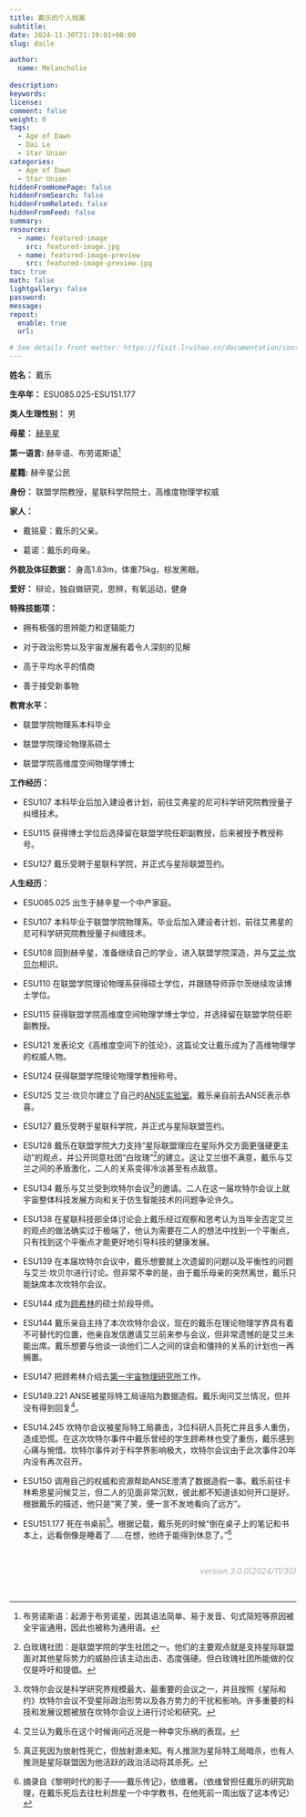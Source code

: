 ```yaml
---
title: 戴乐的个人档案
subtitle:
date: 2024-11-30T21:19:01+08:00
slug: daile

author:
  name: Melancholie
  
description:
keywords:
license:
comment: false
weight: 0
tags:
  - Age of Dawn
  - Dai Le
  - Star Union
categories:
  - Age of Dawn
  - Star Union
hiddenFromHomePage: false
hiddenFromSearch: false
hiddenFromRelated: false
hiddenFromFeed: false
summary:
resources:
  - name: featured-image
    src: featured-image.jpg
  - name: featured-image-preview
    src: featured-image-preview.jpg
toc: true
math: false
lightgallery: false
password:
message:
repost:
  enable: true
  url:

# See details front matter: https://fixit.lruihao.cn/documentation/content-management/introduction/#front-matter
---
```


<!--more-->

**姓名：** 戴乐

**生卒年：** ESU085.025-ESU151.177

**类人生理性别：** 男

**母星：** [赫辛星](/posts/hercin)

**第一语言:** 赫辛语、布劳诺斯语[^布劳诺斯语]

**星籍:** 赫辛星公民

**身份：** 联盟学院教授，星联科学院院士，高维度物理学权威

**家人：** 

- 戴铭夏：戴乐的父亲。

- 葛诺：戴乐的母亲。

**外貌及体征数据：** 身高1.83m，体重75kg，棕发黑眼。

**爱好：** 辩论，独自做研究，思辨，有氧运动，健身

**特殊技能项：** 

- 拥有极强的思辨能力和逻辑能力

- 对于政治形势以及宇宙发展有着令人深刻的见解

- 高于平均水平的情商

- 善于接受新事物

**教育水平：** 

- 联盟学院物理系本科毕业

- 联盟学院理论物理系硕士

- 联盟学院高维度空间物理学博士

**工作经历：**

- ESU107 本科毕业后加入建设者计划，前往艾弗星的尼可科学研究院教授量子纠缠技术。

- ESU115 获得博士学位后选择留在联盟学院任职副教授，后来被授予教授称号。

- ESU127 戴乐受聘于星联科学院，并正式与星际联盟签约。

**人生经历：**

- ESU085.025 出生于赫辛星一个中产家庭。

- ESU107 本科毕业于联盟学院物理系。毕业后加入建设者计划，前往艾弗星的尼可科学研究院教授量子纠缠技术。

- ESU108 回到赫辛星，准备继续自己的学业，进入联盟学院深造，并与[艾兰·坎贝尔](/posts/alancambel)相识。

- ESU110 在联盟学院理论物理系获得硕士学位，并跟随导师菲尔茨继续攻读博士学位。

- ESU115 获得联盟学院高维度空间物理学博士学位，并选择留在联盟学院任职副教授。

- ESU121 发表论文《高维度空间下的弦论》，这篇论文让戴乐成为了高维物理学的权威人物。

- ESU124 获得联盟学院理论物理学教授称号。

- ESU125 艾兰·坎贝尔建立了自己的[ANSE实验室](/posts/anse)。戴乐亲自前去ANSE表示恭喜。

- ESU127 戴乐受聘于星联科学院，并正式与星际联盟签约。

- ESU128 戴乐在联盟学院大力支持“星际联盟理应在星际外交方面更强硬更主动”的观点，并公开同意社团“白玫瑰”[^白玫瑰]的建立。这让艾兰很不满意，戴乐与艾兰之间的矛盾激化，二人的关系变得冷淡甚至有点敌意。

- ESU134 戴乐与艾兰受到坎特尔会议[^坎特尔会议]的邀请。二人在这一届坎特尔会议上就宇宙整体科技发展方向和关于仿生智能技术的问题争论许久。

- ESU138 在星联科技部全体讨论会上戴乐经过观察和思考认为当年全否定艾兰的观点的做法确实过于极端了，他认为需要在二人的想法中找到一个平衡点，只有找到这个平衡点才能更好地引导科技的健康发展。

- ESU139 在本届坎特尔会议中，戴乐想要就上次遗留的问题以及平衡性的问题与艾兰·坎贝尔进行讨论。但非常不幸的是，由于戴乐母亲的突然离世，戴乐只能缺席本次坎特尔会议。

- ESU144 成为[顾希林](/posts/guxilin)的硕士阶段导师。

- ESU144 戴乐亲自主持了本次坎特尔会议，现在的戴乐在理论物理学界具有着不可替代的位置，他亲自发信邀请艾兰前来参与会议，但非常遗憾的是艾兰未能出席。戴乐想要与他谈一谈他们二人之间的误会和僵持的关系的计划也一再搁置。

- ESU147 把顾希林介绍去[第一宇宙物理研究所](/posts/1upl)工作。

- ESU149.221 ANSE被星际特工局诬陷为数据造假。戴乐询问艾兰情况，但并没有得到回复[^艾兰的回复]。

- ESU14.245 坎特尔会议被星际特工局袭击，3位科研人员死亡并且多人重伤，造成恐慌。在这次坎特尔事件中戴乐曾经的学生顾希林也受了重伤，戴乐感到心痛与惋惜。坎特尔事件对于科学界影响极大，坎特尔会议由于此次事件20年内没有再次召开。

- ESU150 调用自己的权威和资源帮助ANSE澄清了数据造假一事。戴乐前往卡林希恩星问候艾兰，但二人的见面非常沉默，彼此都不知道该如何开口是好。根据戴乐的描述，他只是“笑了笑，便一言不发地看向了远方”。

- ESU151.177 死在书桌前[^死因]。根据记载，戴乐死的时候“倒在桌子上的笔记和书本上，远看倒像是睡着了……在想，他终于能得到休息了。”[^记载]

<br/>

<div style="text-align:right;">
<font color=#A9A9A9> 

*version 3.0.0(2024/11/30)* 

</font>
</div>

<br/>

[^布劳诺斯语]: 布劳诺斯语：起源于布劳诺星，因其语法简单、易于发音、句式简短等原因被全宇宙通用，因此也被称为通用语。
[^坎特尔会议]: 坎特尔会议是科学研究界规模最大、最重要的会议之一，并且按照《星际和约》坎特尔会议不受星际政治形势以及各方势力的干扰和影响。许多重要的科技和发展议题被放在坎特尔会议上进行讨论和研究。
[^白玫瑰]: 白玫瑰社团：是联盟学院的学生社团之一。他们的主要观点就是支持星际联盟面对其他星际势力的威胁应该主动出击、态度强硬。但白玫瑰社团所能做的仅仅是呼吁和提倡。
[^艾兰的回复]: 艾兰认为戴乐在这个时候询问近况是一种幸灾乐祸的表现。
[^死因]: 真正死因为放射性死亡，但放射源未知。有人推测为星际特工局暗杀，也有人推测是星际联盟因为他活跃的政治活动将其杀死。
[^记载]: 摘录自《黎明时代的影子——戴乐传记》，依维著。（依维曾担任戴乐的研究助理，在戴乐死后去往杜利昂星一个中学教书，在他死前一周出版了这本传记）
